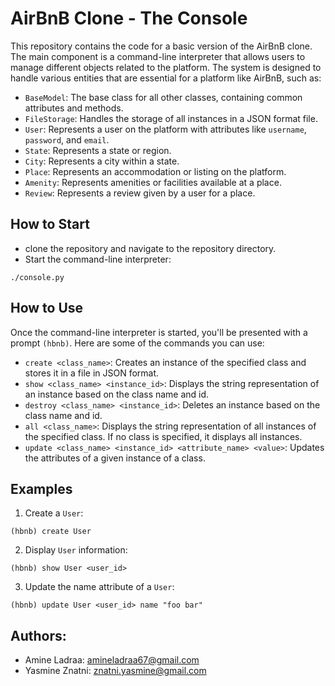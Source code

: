 # AirBnB Clone - The Console
This repository contains the code for a basic version of the AirBnB clone. The main component is a command-line interpreter that allows users to manage different objects related to the platform. The system is designed to handle various entities that are essential for a platform like AirBnB, such as:
+ `BaseModel`: The base class for all other classes, containing common attributes and methods.
+ `FileStorage`: Handles the storage of all instances in a JSON format file.
+ `User`: Represents a user on the platform with attributes like `username`, `password`, and `email`.
+ `State`: Represents a state or region.
+ `City`: Represents a city within a state.
+ `Place`: Represents an accommodation or listing on the platform.
+ `Amenity`: Represents amenities or facilities available at a place.
+ `Review`: Represents a review given by a user for a place.
## How to Start
+ clone the repository and navigate to the repository directory.
+ Start the command-line interpreter:
```
./console.py
```
## How to Use
Once the command-line interpreter is started, you'll be presented with a prompt `(hbnb)`. Here are some of the commands you can use:
+ `create <class_name>`: Creates an instance of the specified class and stores it in a file in JSON format.
+ `show <class_name> <instance_id>`: Displays the string representation of an instance based on the class name and id.
+ `destroy <class_name> <instance_id>`: Deletes an instance based on the class name and id.
+ `all <class_name>`: Displays the string representation of all instances of the specified class. If no class is specified, it displays all instances.
+ `update <class_name> <instance_id> <attribute_name> <value>`: Updates the attributes of a given instance of a class.
## Examples
1. Create a `User`:
```
(hbnb) create User
```
2. Display `User` information:
```
(hbnb) show User <user_id>
```
3. Update the name attribute of a `User`:
```
(hbnb) update User <user_id> name "foo bar"
```
## Authors:
+ Amine Ladraa: amineladraa67@gmail.com
+ Yasmine Znatni: znatni.yasmine@gmail.com



